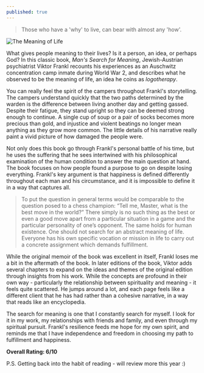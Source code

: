 ```yaml
---
published: true
---
```

> Those who have a 'why' to live, can bear with almost any 'how'.

![The Meaning of Life](https://thebookxpert.files.wordpress.com/2019/03/auschwitz_liberated_january_1945.jpg)

What gives people meaning to their lives? Is it a person, an idea, or perhaps God? In this classic book, _Man's Search for Meaning_, Jewish-Austrian psychiatrist Viktor Frankl recounts his experiences as an Auschwitz concentration camp inmate during World War 2, and describes what he observed to be the meaning of life, an idea he coins as _logotherapy_.

You can really feel the spirit of the campers throughout Frankl's storytelling. The campers understand quickly that the two paths determined by the warden is the difference between living another day and getting gassed. Despite their fatigue, they stand upright so they can be deemed strong enough to continue. A single cup of soup or a pair of socks becomes more precious than gold, and injustice and violent beatings no longer mean anything as they grow more common. The little details of his narrative really paint a vivid picture of how damaged the people were.

Not only does this book go through Frankl's personal battle of his time, but he uses the suffering that he sees intertwined with his philosophical examination of the human condition to answer the main question at hand. The book focuses on how people found a purpose to go on despite losing everything. Frankl's key argument is that happiness is defined differently throughout each man and his circumstance, and it is impossible to define it in a way that captures all.

> To put the question in general terms would be comparable to the question posed to a chess champion: “Tell me, Master, what is the best move in the world?” There simply is no such thing as the best or even a good move apart from a particular situation in a game and the particular personality of one’s opponent. The same holds for human existence. One should not search for an abstract meaning of life. Everyone has his own specific vocation or mission in life to carry out a concrete assignment which demands fulfillment.

While the original memoir of the book was excellent in itself, Frankl loses me a bit in the aftermath of the book. In later editions of the book, Viktor adds several chapters to expand on the ideas and themes of the original edition through insights from his work. While the concepts are profound in their own way - particularly the relationship between spirituality and meaning - it feels quite scattered. He jumps around a lot, and each page feels like a different client that he has had rather than a cohesive narrative, in a way that reads like an encyclopedia.

The search for meaning is one that I constantly search for myself. I look for it in my work, my relationships with friends and family, and even through my spiritual pursuit. Frankl's resilience feeds me hope for my own spirit, and reminds me that I have independence and freedom in choosing my path to fulfillment and happiness.

**Overall Rating: 6/10**

P.S. Getting back into the habit of reading - will review more this year :)

